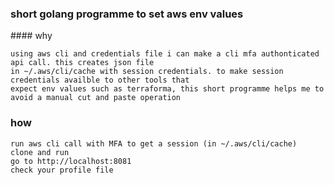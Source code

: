 ### short golang programme to set aws env values


#### why


	using aws cli and credentials file i can make a cli mfa authonticated api call. this creates json file
	in ~/.aws/cli/cache with session credentials. to make session credentials availble to other tools that 
	expect env values such as terraforma, this short programme helps me to avoid a manual cut and paste operation

### how

	run aws cli call with MFA to get a session (in ~/.aws/cli/cache)
	clone and run 
	go to http://localhost:8081
	check your profile file 
	

